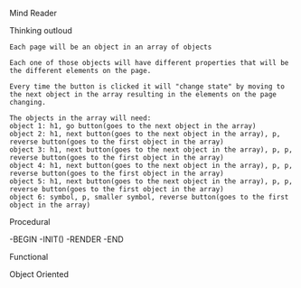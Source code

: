 Mind Reader

Thinking outloud

    Each page will be an object in an array of objects

    Each one of those objects will have different properties that will be the different elements on the page.

    Every time the button is clicked it will "change state" by moving to the next object in the array resulting in the elements on the page changing.
    
    The objects in the array will need:
    object 1: h1, go button(goes to the next object in the array)
    object 2: h1, next button(goes to the next object in the array), p, reverse button(goes to the first object in the array) 
    object 3: h1, next button(goes to the next object in the array), p, p, reverse button(goes to the first object in the array) 
    object 4: h1, next button(goes to the next object in the array), p, p, reverse button(goes to the first object in the array) 
    object 5: h1, next button(goes to the next object in the array), p, p, reverse button(goes to the first object in the array) 
    object 6: symbol, p, smaller symbol, reverse button(goes to the first object in the array) 

Procedural

-BEGIN
-INIT()
-RENDER
-END

Functional

Object Oriented

